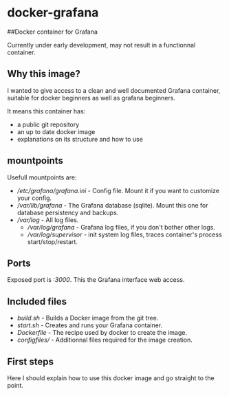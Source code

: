 # docker-grafana
##Docker container for Grafana

Currently under early development, may not result in a functionnal container.


## Why this image?

I wanted to give access to a clean and well documented Grafana container, suitable for docker beginners as well as grafana beginners.

It means this container has:
* a public git repository
* an up to date docker image
* explanations on its structure and how to use


## mountpoints

Usefull mountpoints are:
* _/etc/grafana/grafana.ini_ - Config file. Mount it if you want to customize your config.
* _/var/lib/grafana_ - The Grafana database (sqlite). Mount this one for database persistency and backups.
* _/var/log_ - All log files.
    * _/var/log/grafana_ - Grafana log files, if you don't bother other logs.
    * _/var/log/supervisor_ - init system log files, traces container's process start/stop/restart.


## Ports

Exposed port is _:3000_.
This the Grafana interface web access.


## Included files

* _build.sh_ - Builds a Docker image from the git tree.
* _start.sh_ - Creates and runs your Grafana container.
* _Dockerfile_ - The recipe used by docker to create the image.
* _configfiles/_ - Additionnal files required for the image creation.


## First steps

Here I should explain how to use this docker image and go straight to the point.


